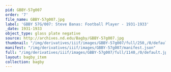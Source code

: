 ```yaml
---
pid: GBBY-57g007
order: '7'
file_name: GBBY-57g007.jpg
label: 'GBBY 57G/007: Steve Banas: Football Player - 1931-1933'
_date: 1931-1933
object_type: glass plate negative
source: http://archives.nd.edu/Bagby/GBBY-57g007.jpg
thumbnail: "/img/derivatives/iiif/images/GBBY-57g007/full/250,/0/default.jpg"
manifest: "/img/derivatives/iiif/images/GBBY-57g007/manifest.json"
full: "/img/derivatives/iiif/images/GBBY-57g007/full/1140,/0/default.jpg"
layout: bagby_item
collection: bagby
---
```

